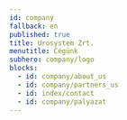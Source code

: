 ```yaml
---
id: company
fallback: en
published: true
title: Urosystem Zrt.
menutitle: Cégünk
subhero: company/logo
blocks:
  - id: company/about_us
  - id: company/partners_us
  - id: index/contact
  - id: company/palyazat
---
```

